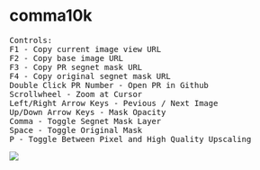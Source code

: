 # comma10k

<pre>
Controls:
F1 - Copy current image view URL
F2 - Copy base image URL
F3 - Copy PR segnet mask URL
F4 - Copy original segnet mask URL
Double Click PR Number - Open PR in Github
Scrollwheel - Zoom at Cursor
Left/Right Arrow Keys - Pevious / Next Image
Up/Down Arrow Keys - Mask Opacity
Comma - Toggle Segnet Mask Layer
Space - Toggle Original Mask
P - Toggle Between Pixel and High Quality Upscaling
</pre>

<a href="https://www.buymeacoffee.com/spektor56"><img src="https://img.buymeacoffee.com/button-api/?text=Buy me a coffee&emoji=&slug=spektor56&button_colour=5F7FFF&font_colour=ffffff&font_family=Cookie&outline_colour=000000&coffee_colour=FFDD00"></a>
